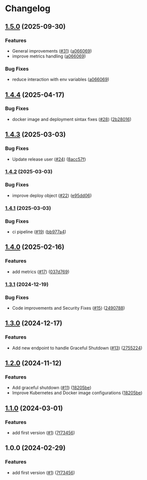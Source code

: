# Changelog

## [1.5.0](https://github.com/henrique-pettenuci/prober/compare/v1.4.4...v1.5.0) (2025-09-30)


### Features

* General improvements ([#31](https://github.com/henrique-pettenuci/prober/issues/31)) ([a066069](https://github.com/henrique-pettenuci/prober/commit/a0660690f4deb2aac3448b8b6f83f14a2b6d99d1))
* improve metrics handling ([a066069](https://github.com/henrique-pettenuci/prober/commit/a0660690f4deb2aac3448b8b6f83f14a2b6d99d1))


### Bug Fixes

* reduce interaction with env variables ([a066069](https://github.com/henrique-pettenuci/prober/commit/a0660690f4deb2aac3448b8b6f83f14a2b6d99d1))

## [1.4.4](https://github.com/henrique-pettenuci/prober/compare/v1.4.3...v1.4.4) (2025-04-17)


### Bug Fixes

* docker image and deployment sintax fixes ([#28](https://github.com/henrique-pettenuci/prober/issues/28)) ([2b28016](https://github.com/henrique-pettenuci/prober/commit/2b28016e042d9e464e607b7ae2be7bf804f6a5a1))

## [1.4.3](https://github.com/henrique-pettenuci/prober/compare/v1.4.2...v1.4.3) (2025-03-03)


### Bug Fixes

* Update release user ([#24](https://github.com/henrique-pettenuci/prober/issues/24)) ([8acc57f](https://github.com/henrique-pettenuci/prober/commit/8acc57f96b3d691f467a572f786f0a7783446016))

### [1.4.2](https://github.com/henrique-pettenuci/prober/compare/v1.4.1...v1.4.2) (2025-03-03)


### Bug Fixes

* improve deploy object ([#22](https://github.com/henrique-pettenuci/prober/issues/22)) ([e95dd06](https://github.com/henrique-pettenuci/prober/commit/e95dd060c1688d0e218d68fb5448d30af955008b))

### [1.4.1](https://github.com/henrique-pettenuci/prober/compare/v1.4.0...v1.4.1) (2025-03-03)


### Bug Fixes

* ci pipeline ([#19](https://github.com/henrique-pettenuci/prober/issues/19)) ([bb977a4](https://github.com/henrique-pettenuci/prober/commit/bb977a4ee9f7a3065faab30d5e58afbdc0ec0e15))

## [1.4.0](https://github.com/henrique-pettenuci/prober/compare/v1.3.1...v1.4.0) (2025-02-16)


### Features

* add metrics ([#17](https://github.com/henrique-pettenuci/prober/issues/17)) ([037d769](https://github.com/henrique-pettenuci/prober/commit/037d769f6be17c9852f61222001a5530a66f51f4))

### [1.3.1](https://github.com/henrique-pettenuci/prober/compare/v1.3.0...v1.3.1) (2024-12-19)


### Bug Fixes

* Code improvements and Security Fixes ([#15](https://github.com/henrique-pettenuci/prober/issues/15)) ([2490788](https://github.com/henrique-pettenuci/prober/commit/2490788394559cdaa214a11a600737fa1dd1a892))

## [1.3.0](https://github.com/henrique-pettenuci/prober/compare/v1.2.0...v1.3.0) (2024-12-17)


### Features

* Add new endpoint to handle Graceful Shutdown ([#13](https://github.com/henrique-pettenuci/prober/issues/13)) ([2755224](https://github.com/henrique-pettenuci/prober/commit/2755224a0a23b013f93cd9ea6185bc467f143de8))

## [1.2.0](https://github.com/henrique-pettenuci/prober/compare/v1.1.0...v1.2.0) (2024-11-12)


### Features

* Add graceful shutdown ([#11](https://github.com/henrique-pettenuci/prober/issues/11)) ([18205be](https://github.com/henrique-pettenuci/prober/commit/18205be032656dfa36e7e330cccba146ddf2ab34))
* Improve Kubernetes and Docker image configurations ([18205be](https://github.com/henrique-pettenuci/prober/commit/18205be032656dfa36e7e330cccba146ddf2ab34))

## [1.1.0](https://github.com/henrique-pettenuci/prober/compare/v1.0.0...v1.1.0) (2024-03-01)


### Features

* add first version ([#1](https://github.com/henrique-pettenuci/prober/issues/1)) ([7f73456](https://github.com/henrique-pettenuci/prober/commit/7f73456806062ddd73ef4687aa34a710c855dafc))

## 1.0.0 (2024-02-29)


### Features

* add first version ([#1](https://github.com/henrique-pettenuci/prober/issues/1)) ([7f73456](https://github.com/henrique-pettenuci/prober/commit/7f73456806062ddd73ef4687aa34a710c855dafc))
